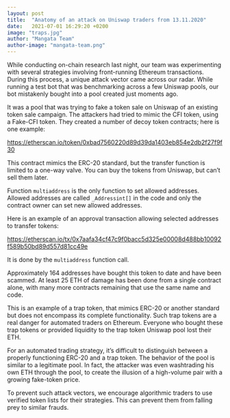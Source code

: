 ```yaml
---
layout: post
title:  "Anatomy of an attack on Uniswap traders from 13.11.2020"
date:   2021-07-01 16:29:20 +0200
image: "traps.jpg"
author: "Mangata Team"
author-image: "mangata-team.png"
---
```



While conducting on-chain research last night, our team was experimenting with several strategies involving front-running Ethereum transactions. During this process, a unique attack vector came across our radar. While running a test bot that was benchmarking across a few Uniswap pools, our bot mistakenly bought into a pool created just moments ago.

It was a pool that was trying to fake a token sale on Uniswap of an existing token sale campaign. The attackers had tried to mimic the CFI token, using a Fake-CFI token. They created a number of decoy token contracts; here is one example:

<https://etherscan.io/token/0xbad7560220d89d39da1403eb854e2db2f27f9f30>

This contract mimics the ERC-20 standard, but the transfer function is limited to a one-way valve. You can buy the tokens from Uniswap, but can’t sell them later.

Function `multiaddress` is the only function to set allowed addresses. Allowed addresses are called `_Addressint[]` in the code and only the contract owner can set new allowed addresses.

Here is an example of an approval transaction allowing selected addresses to transfer tokens:

<https://etherscan.io/tx/0x7aafa34cf47c9f0bacc5d325e00008d488bb10092f589b50bd89d557d81cc49e>

It is done by the `multiaddress` function call.

Approximately 164 addresses have bought this token to date and have been scammed. At least 25 ETH of damage has been done from a single contract alone, with many more contracts remaining that use the same name and code.

This is an example of a trap token, that mimics ERC-20 or another standard but does not encompass its complete functionality. Such trap tokens are a real danger for automated traders on Ethereum. Everyone who bought these trap tokens or provided liquidity to the trap token Uniswap pool lost their ETH.

For an automated trading strategy, it’s difficult to distinguish between a properly functioning ERC-20 and a trap token. The behavior of the pool is similar to a legitimate pool. In fact, the attacker was even washtrading his own ETH through the pool, to create the illusion of a high-volume pair with a growing fake-token price.

To prevent such attack vectors, we encourage algorithmic traders to use verified token lists for their strategies. This can prevent them from falling prey to similar frauds.